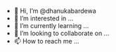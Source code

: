 - 👋 Hi, I’m @dhanukabardewa
- 👀 I’m interested in ...
- 🌱 I’m currently learning ...
- 💞️ I’m looking to collaborate on ...
- 📫 How to reach me ...

<!---
dhanukabardewa/dhanukabardewa is a ✨ special ✨ repository because its `README.md` (this file) appears on your GitHub profile.
You can click the Preview link to take a look at your changes.
--->
